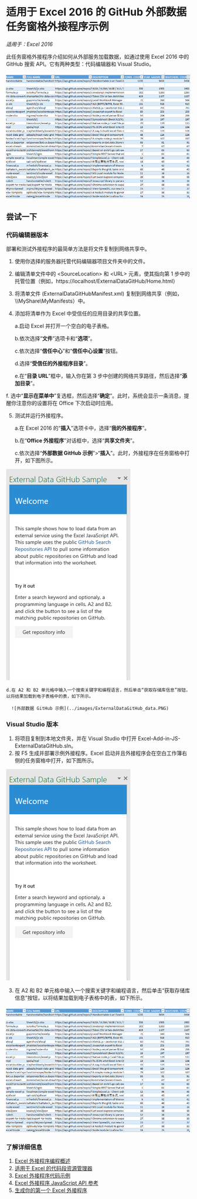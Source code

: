 # <a name="external-data-from-github-task-pane-add-in-sample-for-excel-2016"></a>适用于 Excel 2016 的 GitHub 外部数据任务窗格外接程序示例

_适用于：Excel 2016_

此任务窗格外接程序介绍如何从外部服务加载数据，如通过使用 Excel 2016 中的 GitHub 搜索 API。它有两种类型：代码编辑器和 Visual Studio。

![外部数据 GitHub 示例](../images/ExternalDataGitHub_data.PNG)

## <a name="try-it-out"></a>尝试一下
### <a name="code-editor-version"></a>代码编辑器版本

部署和测试外接程序的最简单方法是将文件复制到网络共享中。

1.  使用你选择的服务器托管代码编辑器项目文件夹中的文件。
2.  编辑清单文件中的 \<SourceLocation\> 和 \<URL\> 元素，使其指向第 1 步中的托管位置（例如，https://localhost/ExternalDataGitHub/Home.html）
3.  将清单文件 (ExternalDataGitHubManifest.xml) 复制到网络共享（例如，\\\MyShare\\MyManifests）中。
4.  添加将清单作为 Excel 中受信任的应用目录的共享位置。

    a.启动 Excel 并打开一个空白的电子表格。

    b.依次选择“**文件**”选项卡和“**选项**”。

    c.依次选择“**信任中心**”和“**信任中心设置**”按钮。

    d.选择“**受信任的外接程序目录**”。

    e.在“**目录 URL**”框中，输入你在第 3 步中创建的网络共享路径，然后选择“**添加目录**”。

   f.  选中“**显示在菜单中**”复选框，然后选择“**确定**”。此时，系统会显示一条消息，提醒你注意你的设置将在 Office 下次启动时应用。

5.  测试并运行外接程序。

    a.在 Excel 2016 的“**插入**”选项卡中，选择“**我的外接程序**”。

    b.在“**Office 外接程序**”对话框中，选择“**共享文件夹**”。

    c.依次选择“**外部数据 GitHub 示例**”>“**插入**”。此时，外接程序在任务窗格中打开，如下图所示。

   ![外部数据 GitHub 示例](../images/ExternalDataGitHub_taskpane.PNG)

    d.在 A2 和 B2 单元格中输入一个搜索关键字和编程语言，然后单击“获取存储库信息”按钮，以将结果加载到电子表格中的表，如下所示。

      ![外部数据 GitHub 示例](../images/ExternalDataGitHub_data.PNG)

### <a name="visual-studio-version"></a>Visual Studio 版本
1.  将项目复制到本地文件夹，并在 Visual Studio 中打开 Excel-Add-in-JS-ExternalDataGitHub.sln。
2.  按 F5 生成并部署示例外接程序。Excel 启动并且外接程序会在空白工作簿右侧的任务窗格中打开，如下图所示。

  ![外部数据 GitHub 示例](../images/ExternalDataGitHub_taskpane.PNG)

3.  在 A2 和 B2 单元格中输入一个搜索关键字和编程语言，然后单击“获取存储库信息”按钮，以将结果加载到电子表格中的表，如下所示。

  ![外部数据 GitHub 示例](../images/ExternalDataGitHub_data.PNG)


### <a name="learn-more"></a>了解详细信息

1.  [Excel 外接程序编程概述](https://github.com/OfficeDev/office-js-docs/blob/master/excel/excel-add-ins-programming-overview.md)
2.  [适用于 Excel 的代码段资源管理器](http://officesnippetexplorer.azurewebsites.net/#/snippets/excel)
3.  [Excel 外接程序代码示例](https://github.com/OfficeDev/office-js-docs/blob/master/excel/excel-add-ins-code-samples.md)
4.  [Excel 外接程序 JavaScript API 参考](https://github.com/OfficeDev/office-js-docs/blob/master/excel/excel-add-ins-javascript-reference.md)
5.  [生成你的第一个 Excel 外接程序](https://github.com/OfficeDev/office-js-docs/blob/master/excel/build-your-first-excel-add-in.md)